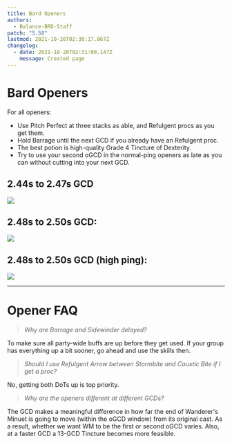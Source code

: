 ```yaml
---
title: Bard Openers
authors:
  - Balance-BRD-Staff
patch: "5.58"
lastmod: 2021-10-26T02:30:17.867Z
changelog:
  - date: 2021-10-26T02:31:00.147Z
    message: Created page
---
```

# Bard Openers

For all openers:

* Use Pitch Perfect at three stacks as able, and Refulgent procs as you get them.
* Hold Barrage until the next GCD if you already have an Refulgent proc.
* The best potion is high-quality Grade 4 Tincture of Dexterity.
* Try to use your second oGCD in the normal-ping openers as late as you can without cutting into your next GCD.

## 2.44s to 2.47s GCD

![](https://cdn.discordapp.com/attachments/541496122548682754/882765166796759050/246opener.png)

## 2.48s to 2.50s GCD:

![](https://cdn.discordapp.com/attachments/541496122548682754/883362400701661204/250opener.png)

## 2.48s to 2.50s GCD (high ping):

![](https://cdn.discordapp.com/attachments/541496122548682754/882765206529392660/250highpingopener.png)

- - -

# Opener FAQ

> *Why are Barrage and Sidewinder delayed?*

To make sure all party-wide buffs are up before they get used. If your group has everything up a bit sooner, go ahead and use the skills then.

> *Should I use Refulgent Arrow between Stormbite and Caustic Bite if I get a proc?*

No, getting both DoTs up is top priority.

> *Why are the openers different at different GCDs?*

The GCD makes a meaningful difference in how far the end of Wanderer's Minuet is going to move (within the oGCD window) from its original cast. As a result, whether we want WM to be the first or second oGCD varies. Also, at a faster GCD a 13-GCD Tincture becomes more feasible.